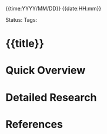 {{time:YYYY/MM/DD}}
{{date:HH:mm}}

Status:
Tags:
# {{title}}


# Quick Overview



# Detailed Research



# References
